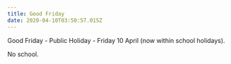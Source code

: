 ```yaml
---
title: Good Friday
date: 2020-04-10T03:50:57.015Z
---
```

Good Friday - Public Holiday - Friday 10 April (now within school holidays).  

No school.